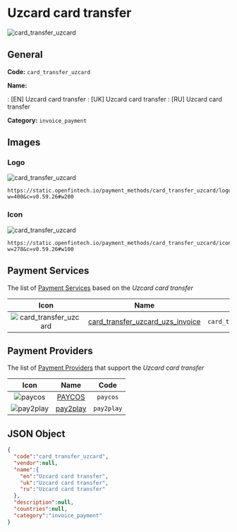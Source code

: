 
# Uzcard card transfer 
![card_transfer_uzcard](https://static.openfintech.io/payment_methods/card_transfer_uzcard/logo.svg?w=400&c=v0.59.26#w200)  

## General 
**Code:** `card_transfer_uzcard` 
 
**Name:** 
 
:	[EN] Uzcard card transfer 
:	[UK] Uzcard card transfer 
:	[RU] Uzcard card transfer 
 
**Category:** `invoice_payment` 
 

## Images 

### Logo 
![card_transfer_uzcard](https://static.openfintech.io/payment_methods/card_transfer_uzcard/logo.svg?w=400&c=v0.59.26#w200)  

```
https://static.openfintech.io/payment_methods/card_transfer_uzcard/logo.svg?w=400&c=v0.59.26#w200
```  

### Icon 
![card_transfer_uzcard](https://static.openfintech.io/payment_methods/card_transfer_uzcard/icon.svg?w=278&c=v0.59.26#w100)  

```
https://static.openfintech.io/payment_methods/card_transfer_uzcard/icon.svg?w=278&c=v0.59.26#w100
```  

## Payment Services 
 
The list of [Payment Services](/payment-services/) based on the _Uzcard card transfer_ 

|Icon|Name|Code| 
|:---:|:---:|:---:| 
|![card_transfer_uzcard](https://static.openfintech.io/payment_methods/card_transfer_uzcard/icon.svg?w=278&c=v0.59.26#w100) |[card_transfer_uzcard_uzs_invoice](/payment-services/card_transfer_uzcard_uzs_invoice/)|`card_transfer_uzcard_uzs_invoice`| 
 

## Payment Providers 
 
The list of [Payment Providers](/payment-providers/) that support the _Uzcard card transfer_ 

|Icon|Name|Code| 
|:---:|:---:|:---:| 
|![paycos](https://static.openfintech.io/payment_providers/paycos/icon.svg?w=278&c=v0.59.26#w100) |[PAYCOS](/payment-providers/paycos/)|`paycos`| 
|![pay2play](https://static.openfintech.io/payment_providers/pay2play/icon.svg?w=278&c=v0.59.26#w100) |[pay2play](/payment-providers/pay2play/)|`pay2play`| 
 

## JSON Object 

```json
{
  "code":"card_transfer_uzcard",
  "vendor":null,
  "name":{
    "en":"Uzcard card transfer",
    "uk":"Uzcard card transfer",
    "ru":"Uzcard card transfer"
  },
  "description":null,
  "countries":null,
  "category":"invoice_payment"
}
```  
